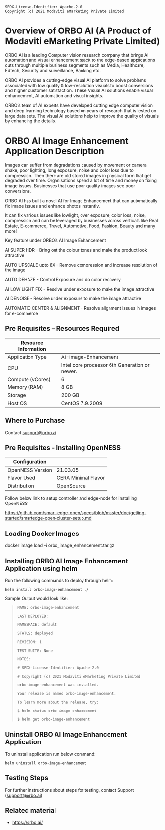 ```text
SPDX-License-Identifier: Apache-2.0
Copyright (c) 2021 Modaviti eMarketing Private Limited
```

# Overview of ORBO AI (A Product of Modaviti eMarketing Private Limited)
ORBO AI is a leading Computer vision research company that brings AI automation and visual enhancement stack to the edge-based applications cuts through multiple business segments such as Media, Healthcare, Edtech, Security and surveillance, Banking etc. 

ORBO AI provides a cutting-edge visual AI platform to solve problems associated with low quality & low-resolution visuals to boost conversions and higher customer satisfaction. These Visual AI solutions enable visual enhancement, AI automation and visual insights.

ORBO’s team of AI experts have developed cutting edge computer vision and deep learning technology based on years of research that
is tested on large data sets. The visual AI solutions help to improve the quality of visuals by enhancing the details.

# **ORBO AI Image Enhancement Application Description**
Images can suffer from degradations caused by movement or camera shake, poor lighting, long exposure, noise and color loss due to compression. Then there are old stored images in physical form that get degraded over time. Organisations spend a lot of time and money on fixing image issues. Businesses that use poor quality images see poor conversions.

ORBO AI has built a novel AI for Image Enhancement that can automatically fix image issues and enhance photos instantly.

It can fix various issues like lowlight, over exposure, color loss, noise, compression and can be leveraged by businesses across verticals like Real Estate, E-commerce, Travel, Automotive, Food, Fashion, Beauty and many more! 

Key feature under ORBO’s AI Image Enhancement

AI SUPER HDR - Bring out the colour tones and make the product look attractive

AUTO UPSCALE upto 8X - Remove compression and increase resolution of the image

AUTO DEHAZE - Control Exposure and do color recovery

AI LOW LIGHT FIX - Resolve under exposure to make the image attractive

AI DENOISE - Resolve under exposure to make the image attractive

AUTOMATIC CENTER & ALIGNMENT - Resolve alignment issues in images for e-commerce



## **Pre Requisites – Resources Required**

| **Resource Information**           |                                              |
|------------------------------------|----------------------------------------------|
| Application Type                   | AI-Image-Enhancement	                        |
| CPU                                | Intel core processor 6th Generation or newer.|   
| Compute  (vCores)                  | 6                                            |  
| Memory (RAM)                       | 8 GB                                         |  
| Storage 				             | 200  GB                                      |  
| Host OS                            | CentOS 7.9.2009                              | 
  


## **Where to Purchase**
Contact support@orbo.ai


## Pre Requisites - Installing OpenNESS

|**Configuration**                   |                          |
|  ----------------------------------|--------------------------|
| OpenNESS Version                   | 21.03.05		            |
| Flavor Used 					     | CERA Minimal Flavor	    |
| Distribution						 | OpenSource    	        |


Follow below link to setup controller and edge-node for installing OpenNESS.

https://github.com/smart-edge-open/specs/blob/master/doc/getting-started/smartedge-open-cluster-setup.md


## Loading Docker Images
docker image load -i orbo_image_enhancement.tar.gz

## Installing ORBO AI Image Enhancement Application using helm

Run the following commands to deploy  through helm:

`helm install orbo-image-enhancement ./`

 Sample Output would look like:

> `NAME: orbo-image-enhancement`
>
> `LAST DEPLOYED:`
>
> `NAMESPACE: default`
>
> `STATUS: deployed`
>
> `REVISION: 1`
>
> `TEST SUITE: None`
>
> `NOTES:`
>
> `# SPDX-License-Identifier: Apache-2.0`
> 
> `# Copyright (c) 2021 Modaviti eMarketing Private Limited`
> 
> `orbo-image-enhancement was installed.`
> 
> `Your release is named orbo-image-enhancement.`
> 
> `To learn more about the release, try:`
> 
> `$ helm status orbo-image-enhancement`
> 
> `$ helm get orbo-image-enhancement`


## Uninstall ORBO AI Image Enhancement Application
To uninstall application run below command:
    
`helm uninstall orbo-image-enhancement`

## Testing Steps
For further instructions about steps for testing, contact Support (support@orbo.ai)

## **Related material**
* https://orbo.ai/

